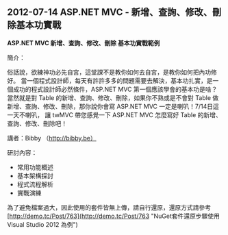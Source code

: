 ## 2012-07-14 ASP.NET MVC - 新增、查詢、修改、刪除基本功實戰 ##

**ASP.NET MVC 新增、查詢、修改、刪除 基本功實戰範例**

簡介：

俗話說，欲練神功必先自宮，這堂課不是教你如何去自宮，是教你如何把內功修好。
當一個程式設計師，每天有許許多多的問題需要去解決，基本功扎實，是一個成功的程式設計師必然條件，ASP.NET MVC 第一個應該學會的基本功是啥？當然就是對 Table 的新增、查詢、修改、刪除，如果你不熟或是不會對 Table 做新增、查詢、修改、刪除，那你說你會寫 ASP.NET MVC 一定是喇叭！7/14日這一天不喇叭， 讓 twMVC 帶您感覺一下 ASP.NET MVC 怎麼寫好 Table 的新增、查詢、修改、刪除吧！

講者：Bibby （http://bibby.be）

研討內容：

- 常用功能概述
- 基本架構探討
- 程式流程解析
- 實戰演練



為了避免檔案過大，因此使用的套件皆無上傳，請自行還原，還原方式請參考
[http://demo.tc/Post/763](http://demo.tc/Post/763 "NuGet套件還原步驟使用Visual Studio 2012 為例")